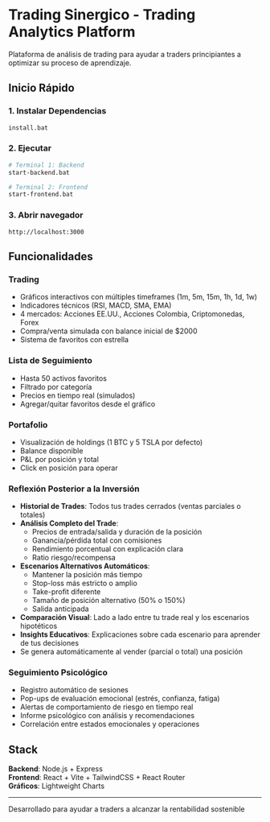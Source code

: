 # Trading Sinergico - Trading Analytics Platform

Plataforma de análisis de trading para ayudar a traders principiantes a optimizar su proceso de aprendizaje.

## Inicio Rápido

### 1. Instalar Dependencias
```bash
install.bat
```

### 2. Ejecutar
```bash
# Terminal 1: Backend
start-backend.bat

# Terminal 2: Frontend
start-frontend.bat
```

### 3. Abrir navegador
```
http://localhost:3000
```

## Funcionalidades

### Trading
- Gráficos interactivos con múltiples timeframes (1m, 5m, 15m, 1h, 1d, 1w)
- Indicadores técnicos (RSI, MACD, SMA, EMA)
- 4 mercados: Acciones EE.UU., Acciones Colombia, Criptomonedas, Forex
- Compra/venta simulada con balance inicial de $2000
- Sistema de favoritos con estrella

### Lista de Seguimiento
- Hasta 50 activos favoritos
- Filtrado por categoría
- Precios en tiempo real (simulados)
- Agregar/quitar favoritos desde el gráfico

### Portafolio
- Visualización de holdings (1 BTC y 5 TSLA por defecto)
- Balance disponible
- P&L por posición y total
- Click en posición para operar

### Reflexión Posterior a la Inversión
- **Historial de Trades**: Todos tus trades cerrados (ventas parciales o totales)
- **Análisis Completo del Trade**:
  - Precios de entrada/salida y duración de la posición
  - Ganancia/pérdida total con comisiones
  - Rendimiento porcentual con explicación clara
  - Ratio riesgo/recompensa
- **Escenarios Alternativos Automáticos**:
  - Mantener la posición más tiempo
  - Stop-loss más estricto o amplio
  - Take-profit diferente
  - Tamaño de posición alternativo (50% o 150%)
  - Salida anticipada
- **Comparación Visual**: Lado a lado entre tu trade real y los escenarios hipotéticos
- **Insights Educativos**: Explicaciones sobre cada escenario para aprender de tus decisiones
- Se genera automáticamente al vender (parcial o total) una posición

### Seguimiento Psicológico
- Registro automático de sesiones
- Pop-ups de evaluación emocional (estrés, confianza, fatiga)
- Alertas de comportamiento de riesgo en tiempo real
- Informe psicológico con análisis y recomendaciones
- Correlación entre estados emocionales y operaciones

## Stack

**Backend**: Node.js + Express  
**Frontend**: React + Vite + TailwindCSS + React Router  
**Gráficos**: Lightweight Charts

---

Desarrollado para ayudar a traders a alcanzar la rentabilidad sostenible
